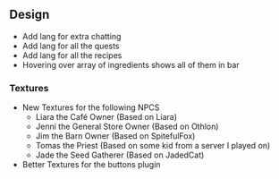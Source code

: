 ## Design
- Add lang for extra chatting
- Add lang for all the quests
- Add lang for all the recipes
- Hovering over array of ingredients shows all of them in bar

### Textures
- New Textures for the following NPCS
    - Liara the Café Owner              (Based on Liara)
    - Jenni the General Store Owner     (Based on Othlon)
    - Jim the Barn Owner                (Based on SpitefulFox)
    - Tomas the Priest                  (Based on some kid from a server I played on)
    - Jade the Seed Gatherer            (Based on JadedCat)
- Better Textures for the buttons plugin